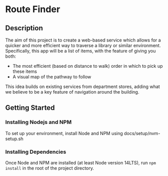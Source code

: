# Route Finder

## Description

The aim of this project is to create a web-based service which allows for a quicker and more
efficient way to traverse a library or similar environment. Specifically, this app will be a
list of items, with the feature of giving you both:
 * The most efficient (based on distance to walk) order in which to pick up these items
 * A visual map of the pathway to follow

This idea builds on existing services from department stores, adding what we believe to be a
key feature of navigation around the building.

## Getting Started

### Installing Nodejs and NPM
To set up your environment, install Node and NPM using docs/setup/nvm-setup.sh

### Installing Dependencies
Once Node and NPM are installed (at least Node version 14LTS), run
```npm install```
in the root of the project directory.
